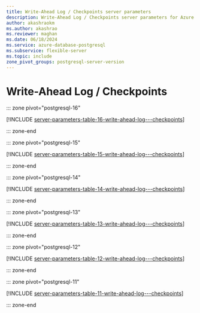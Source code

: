 ```yaml
---
title: Write-Ahead Log / Checkpoints server parameters
description: Write-Ahead Log / Checkpoints server parameters for Azure Database for PostgreSQL - Flexible Server.
author: akashraokm
ms.author: akashrao
ms.reviewer: maghan
ms.date: 06/18/2024
ms.service: azure-database-postgresql
ms.subservice: flexible-server
ms.topic: include
zone_pivot_groups: postgresql-server-version
---
```

# Write-Ahead Log / Checkpoints


::: zone pivot="postgresql-16"

[!INCLUDE [server-parameters-table-16-write-ahead-log---checkpoints](./includes/server-parameters-table-16-write-ahead-log---checkpoints.md)]

::: zone-end


::: zone pivot="postgresql-15"

[!INCLUDE [server-parameters-table-15-write-ahead-log---checkpoints](./includes/server-parameters-table-15-write-ahead-log---checkpoints.md)]

::: zone-end


::: zone pivot="postgresql-14"

[!INCLUDE [server-parameters-table-14-write-ahead-log---checkpoints](./includes/server-parameters-table-14-write-ahead-log---checkpoints.md)]

::: zone-end


::: zone pivot="postgresql-13"

[!INCLUDE [server-parameters-table-13-write-ahead-log---checkpoints](./includes/server-parameters-table-13-write-ahead-log---checkpoints.md)]

::: zone-end


::: zone pivot="postgresql-12"

[!INCLUDE [server-parameters-table-12-write-ahead-log---checkpoints](./includes/server-parameters-table-12-write-ahead-log---checkpoints.md)]

::: zone-end


::: zone pivot="postgresql-11"

[!INCLUDE [server-parameters-table-11-write-ahead-log---checkpoints](./includes/server-parameters-table-11-write-ahead-log---checkpoints.md)]

::: zone-end


